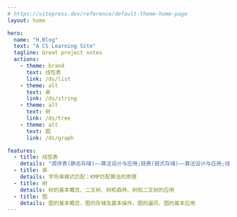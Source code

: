 ```yaml
---
# https://vitepress.dev/reference/default-theme-home-page
layout: home

hero:
  name: "H.Blog"
  text: "A CS Learning Site"
  tagline: Great project notes
  actions:
    - theme: brand
      text: 线性表 
      link: /ds/list
    - theme: alt
      text: 串
      link: /ds/string
    - theme: alt
      text: 树
      link: /ds/tree
    - theme: alt
      text: 图
      link: /ds/graph

features:
  - title: 线性表
    details: "顺序表(静态存储)——算法设计与应用;链表(链式存储)——算法设计与应用;线性表的应用和推广(栈、队列和数组)。"
  - title: 串
    details: 字符串模式匹配；KMP匹配算法的原理
  - title: 树
    details: 树的基本概念、二叉树、树和森林、树和二叉树的应用
  - title: 图
    details: 图的基本概念、图的存储及基本操作、图的遍历、图的基本应用
---
```


